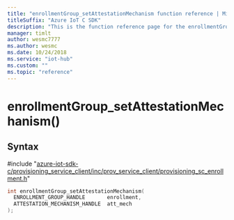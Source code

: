 ```yaml
---                             
title: "enrollmentGroup_setAttestationMechanism function reference | Microsoft Docs" 
titleSuffix: "Azure IoT C SDK"            
description: "This is the function reference page for the enrollmentGroup_setAttestationMechanism() function in the Azure IoT C SDK. This SDK is used with Azure IoT Hub and Azure IoT Hub Device Provisioning Service"            
manager: timlt                 
author: wesmc7777              
ms.author: wesmc               
ms.date: 10/24/2018                    
ms.service: "iot-hub"             
ms.custom: ""                
ms.topic: "reference"        
---                            
```


# enrollmentGroup_setAttestationMechanism()

## Syntax

\#include "[azure-iot-sdk-c/provisioning_service_client/inc/prov_service_client/provisioning_sc_enrollment.h](../provisioning-sc-enrollment-h.md)"  
```C
int enrollmentGroup_setAttestationMechanism(
  ENROLLMENT_GROUP_HANDLE       enrollment,
  ATTESTATION_MECHANISM_HANDLE  att_mech
);
```

